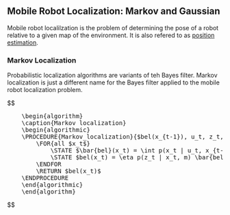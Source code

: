 ## Mobile Robot Localization: Markov and Gaussian

Mobile robot localilzation is the problem of determining the pose of a robot relative to a given map of the environment.
It is also refered to as [position estimation](theory/state-estimation/recursive-state-estimation.md).




### Markov Localization

Probabilistic localization algorithms are variants of teh Bayes filter.
Markov localization is just a different name for the Bayes filter applied to the mobile robot localization problem.

$$
<pre id="markov-localization" style="display:hidden;">
    \begin{algorithm}
    \caption{Markov localization}
    \begin{algorithmic}
    \PROCEDURE{Markov_localization}{$bel(x_{t-1}), u_t, z_t, m$}
        \FOR{all $x_t$}
            \STATE $\bar{bel}(x_t) = \int p(x_t | u_t, x_{t-1}, m) bel(x_{t-1} dx_{t-1}$
            \STATE $bel(x_t) = \eta p(z_t | x_t, m) \bar{bel}(x_t)$
        \ENDFOR
        \RETURN $bel(x_t)$ 
    \ENDPROCEDURE
    \end{algorithmic}
    \end{algorithm}
</pre>
$$


<script>
    pseudocode.renderElement(document.getElementById("markov-localization"));
</script>
